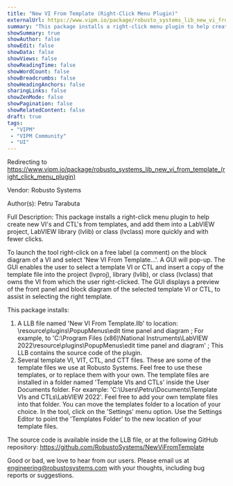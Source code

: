 ```yaml
---
title: "New VI From Template (Right-Click Menu Plugin)"
externalUrl: https://www.vipm.io/package/robusto_systems_lib_new_vi_from_template_(right_click_menu_plugin)
summary: "This package installs a right-click menu plugin to help create new VI's and CTL's from templates, and add them into a LabVIEW project, LabVIEW library (lvlib) or class (lvclass) more quickly and with fewer clicks."
showSummary: true
showAuthor: false
showEdit: false
showData: false
showViews: false
showReadingTime: false
showWordCount: false
showBreadcrumbs: false
showHeadingAnchors: false
sharingLinks: false
showZenMode: false
showPagination: false
showRelatedContent: false
draft: true
tags:
 - "VIPM"
 - "VIPM Community"
 - "UI"
---
```


Redirecting to https://www.vipm.io/package/robusto_systems_lib_new_vi_from_template_(right_click_menu_plugin)

Vendor: Robusto Systems

Author(s): Petru Tarabuta
 
Full Description:
This package installs a right-click menu plugin to help create new VI's and CTL's from templates, and add them into a LabVIEW project, LabVIEW library (lvlib) or class (lvclass) more quickly and with fewer clicks.

To launch the tool right-click on a free label (a comment) on the block diagram of a VI and select 'New VI From Template...'. A GUI will pop-up. The GUI enables the user to select a template VI or CTL and insert a copy of the template file into the project (lvproj), library (lvlib), or class (lvclass) that owns the VI from which the user right-clicked. The GUI displays a preview of the front panel and block diagram of the selected template VI or CTL, to assist in selecting the right template.

This package installs:
1. A LLB file named 'New VI From Template.llb' to location: <LabVIEW installation directory>\\resource\\plugins\\PopupMenus\\edit time panel and diagram ; For example, to 'C:\\Program Files (x86)\\National Instruments\\LabVIEW 2022\\resource\\plugins\\PopupMenus\\edit time panel and diagram' ; This LLB contains the source code of the plugin.
2. Several template VI, VIT, CTL, and CTT files. These are some of the template files we use at Robusto Systems. Feel free to use these templates, or to replace them with your own. The template files are installed in a folder named 'Template VIs and CTLs' inside the User Documents folder. For example: 'C:\\Users\\Petru\\Documents\\Template VIs and CTLs\\LabVIEW 2022'. Feel free to add your own template files into that folder. You can move the templates folder to a location of your choice. In the tool, click on the 'Settings' menu option. Use the Settings Editor to point the 'Templates Folder' to the new location of your template files.

The source code is available inside the LLB file, or at the following GitHub repository: https://github.com/RobustoSystems/NewViFromTemplate

Good or bad, we love to hear from our users. Please email us at engineering@robustosystems.com with your thoughts, including bug reports or suggestions.
